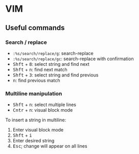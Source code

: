 VIM
===

Useful commands
---------------

### Search / replace

- `:%s/search/replace/g`: search-replace
- `:%s/search/replace/gc`: search-replace with confirmation
- <kbd>Shft</kbd> + <kbd>8</kbd>: select string and find next
- <kbd>Shft</kbd> + <kbd>n</kbd>: find next match
- <kbd>Shft</kbd> + <kbd>3</kbd>: select string and find previous
- <kbd>n</kbd>: find previous match

### Multiline manipulation

- <kbd>Shft</kbd> + <kbd>n</kbd>: select multiple lines
- <kbd>Cntr</kbd> + <kbd>n</kbd>: visual block mode

To insert a string in multiline:

1. Enter visual block mode
2. <kbd>Shft</kbd> + <kbd>i</kbd>
3. Enter desired string
4. <kbd>Esc</kbd>; change will appear on all lines

